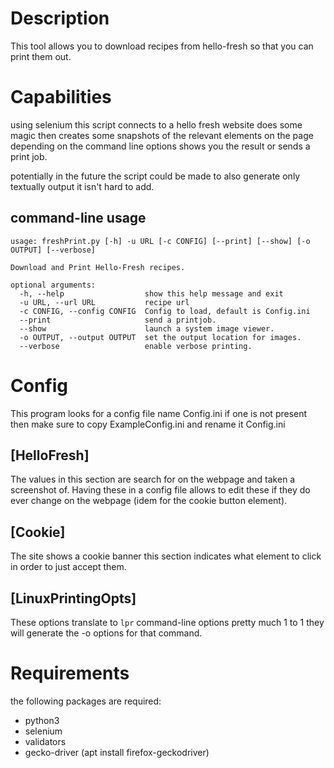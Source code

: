 # Description

This tool allows you to download recipes from hello-fresh so that you can print them out.

# Capabilities
using selenium this script connects to a hello fresh website does some magic
then creates some snapshots of the relevant elements on the page 
depending on the command line options shows you the result or sends a print job.

potentially in the future the script could be made to also generate only textually output it isn't hard to add.

## command-line usage
```
usage: freshPrint.py [-h] -u URL [-c CONFIG] [--print] [--show] [-o OUTPUT] [--verbose]

Download and Print Hello-Fresh recipes.

optional arguments:
  -h, --help                  show this help message and exit
  -u URL, --url URL           recipe url
  -c CONFIG, --config CONFIG  Config to load, default is Config.ini
  --print                     send a printjob.
  --show                      launch a system image viewer.
  -o OUTPUT, --output OUTPUT  set the output location for images.
  --verbose                   enable verbose printing.
```

# Config
This program looks for a config file name Config.ini
if one is not present then make sure to copy ExampleConfig.ini and rename it Config.ini

## [HelloFresh]
The values in this section are search for on the webpage and taken a screenshot of.
Having these in a config file allows to edit these if they do ever change on the webpage (idem for the cookie button element).

## [Cookie]
The site shows a cookie banner this section indicates what element to click in order to just accept them.

## [LinuxPrintingOpts]
These options translate to ``lpr`` command-line options pretty much 1 to 1
they will generate the -o options for that command.

# Requirements
the following packages are required:
 - python3
 - selenium
 - validators
 - gecko-driver (apt install firefox-geckodriver)